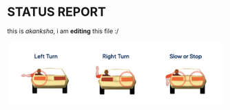 STATUS REPORT
==============
this is _akanksha_, i am __editing__ this file :/

![Image](/yeehaw.png)
